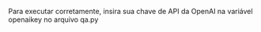 Para executar corretamente, insira sua chave de API da OpenAI na variável openaikey no arquivo qa.py
